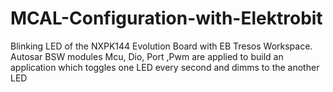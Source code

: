 # MCAL-Configuration-with-Elektrobit
Blinking LED of the NXPK144 Evolution Board with EB Tresos Workspace. Autosar BSW modules Mcu, Dio, Port ,Pwm are applied to build an application which toggles one LED every second and dimms to the another LED 
